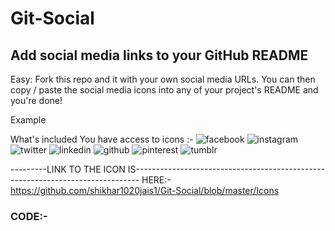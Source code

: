 # Git-Social

## Add social media links to your GitHub README
Easy: Fork this repo and it with your own social media URLs. You can then copy / paste the social media icons into any of your project's README and you're done!

Example

What's included
You have access to icons :-
![facebook](https://github.com/shikhar1020jais1/Git-Social/blob/master/Icons/Facebook.png (Facebook))
![instagram](https://github.com/shikhar1020jais1/Git-Social/blob/master/Icons/Instagram.png (Instagram))
![twitter](https://github.com/shikhar1020jais1/Git-Social/blob/master/Icons/Twitter.png (Twitter))
![linkedin](https://github.com/shikhar1020jais1/Git-Social/blob/master/Icons/LinkedIn.png (LinkedIn))
![github](https://github.com/shikhar1020jais1/Git-Social/blob/master/Icons/Github.png (Github))
![pinterest](https://github.com/shikhar1020jais1/Git-Social/blob/master/Icons/pinterest.png (Pinterest))
![tumblr](https://github.com/shikhar1020jais1/Git-Social/blob/master/Icons/tumblr.png (Tumblr))

---------LINK TO THE ICON IS-------------------------------------------------------------------------------
HERE:- https://github.com/shikhar1020jais1/Git-Social/blob/master/Icons

### CODE:-

<!-- display the social media buttons in your README -->

